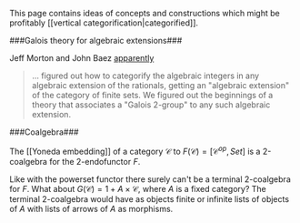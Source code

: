 This page contains ideas of concepts and constructions which might be profitably [[vertical categorification|categorified]].

###Galois theory for algebraic extensions###

Jeff Morton and John Baez <a href="http://www.physicsbanter.com/742075-post12.html">apparently</a>

>... figured out how to categorify the algebraic integers in any algebraic extension of the rationals, getting an "algebraic extension" of the category of finite sets. We figured out the beginnings of a theory that associates a "Galois 2-group" to any such algebraic extension. 

###Coalgebra###

The [[Yoneda embedding]] of a category $\mathcal{C}$ to $F(\mathcal{C}) = [\mathcal{C}^{op}, Set]$ is a 2-coalgebra for the 2-endofunctor $F$.

Like with the powerset functor there surely can't be a terminal 2-coalgebra for $F$. What about $G(\mathcal{C}) = 1 + A \times \mathcal{C}$, where $A$ is a fixed category? The terminal 2-coalgebra would have as objects finite or infinite lists of objects of $A$ with lists of arrows of $A$ as morphisms.